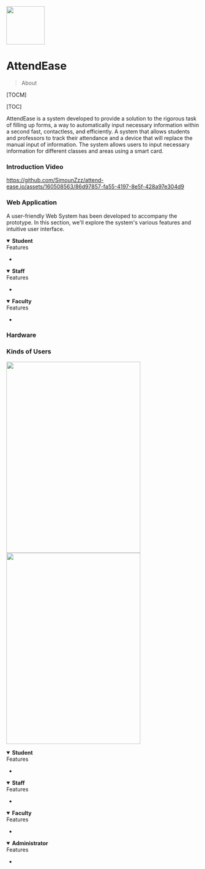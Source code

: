 <img src="https://github.com/SimounZzz/attend-ease.io/assets/160508563/ce900e31-3123-4c26-9bda-ee175b21a004" width="100" height="100"> 



# AttendEase
> About


[TOCM]

[TOC]

AttendEase is a system developed to provide a solution to the rigorous 
task of filling up forms, a way to automatically input necessary 
information within a second fast, contactless, and efficiently. A 
system that allows students and professors to track their 
attendance and a device that will replace the manual input of 
information. The system allows users to input necessary 
information for different classes and areas using a smart card.

### Introduction Video
https://github.com/SimounZzz/attend-ease.io/assets/160508563/86d97857-fa55-4197-8e5f-428a97e304d9


### Web Application
A user-friendly Web System has been developed to accompany the prototype. In this section, we'll explore the system's various features and intuitive user interface.

<details open>
    
  <summary><b>Student</b></summary>
      Features
  
  -
</details>

<details open>
    
  <summary><b>Staff</b></summary>
      Features
  
  -
</details>

<details open>
    
  <summary><b>Faculty</b></summary>
      Features
  
  -
</details>


### Hardware

### Kinds of Users
 <img src="https://github.com/SimounZzz/attend-ease.io/assets/160508563/6b03a248-62e6-4c45-bbca-84a18a778d2a" width="350" height="500"> <img src="https://github.com/SimounZzz/attend-ease.io/assets/160508563/c328e869-d61e-48cb-9a9d-43b2fa3f1908" width="350" height="500"> 

<details open>
    
  <summary><b>Student</b></summary>
      Features
  
  -
</details>

<details open>
    
  <summary><b>Staff</b></summary>
      Features
  
  -
</details>

<details open>
    
  <summary><b>Faculty</b></summary>
      Features
  
  -
</details>

<details open>
    
  <summary><b>Administrator</b></summary>
      Features
  
  -
</details>

